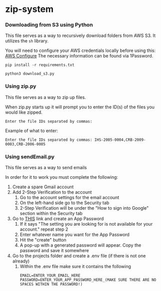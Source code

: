 # zip-system

### Downloading from S3 using Python

This file serves as a way to recursively download folders from AWS S3. It utilizes the `sh` library.

You will need to configure your AWS credentials locally before using this:
[AWS Configure](https://repost.aws/knowledge-center/s3-locate-credentials-error)
The necessary information can be found via 1Password. 

```
pip install -r requirements.txt
```

```
python3 download_s3.py
```

### Using zip.py

This file serves as a way to zip up files.

When zip.py starts up it will prompt you to enter the ID(s) of the files you would like zipped.

```
Enter the file IDs separated by commas:
```
Example of what to enter:
```
Enter the file IDs separated by commas: IHS-2005-0004,CRB-2009-0003,CRB-2006-0005
```
### Using sendEmail.py

This file serves as a way to send emails

In order for it to work you must complete the following:

1. Create a spare Gmail account 
2. Add 2-Step Verification to the account 
    1. Go to the account settings for the email account 
    2. On the left-hand side go to the Security tab 
    3. 2-Step Verification will be under the "How to sign into Google" section within the Security tab 
3. Go to [THIS](https://myaccount.google.com/apppasswords) link and create an App Password
    1. If it says "The setting you are looking for is not available for your account." repeat step 2
    2. Enter whatever name you want for the App Password
    3. Hit the "create" button
    4. A pop-up with a generated password will appear. Copy the password and save it somewhere
4. Go to the projects folder and create a .env file (if there is not one already)
    1. Within the .env file make sure it contains the following
        ```
        EMAIL=ENTER_YOUR_EMAIL_HERE
        PASSWORD=ENTER_YOUR_APP_PASSWORD_HERE_(MAKE SURE THERE ARE NO SPACES WITHIN THE PASSWORD!)
        ```
    


